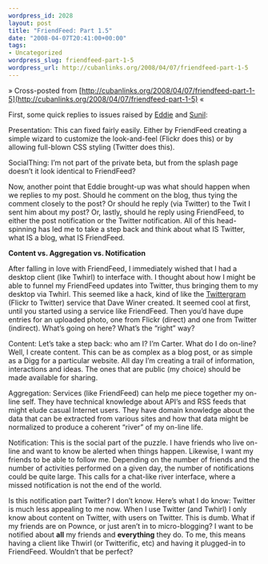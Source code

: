 ```yaml
--- 
wordpress_id: 2028
layout: post
title: "FriendFeed: Part 1.5"
date: "2008-04-07T20:41:00+00:00"
tags: 
- Uncategorized
wordpress_slug: friendfeed-part-1-5
wordpress_url: http://cubanlinks.org/2008/04/07/friendfeed-part-1-5
---
```

&raquo; Cross-posted from [http://cubanlinks.org/2008/04/07/friendfeed-part-1-5](http://cubanlinks.org/2008/04/07/friendfeed-part-1-5) &laquo;

<p>First, some quick replies to issues raised by <a href="http://cubanlinks.org/articles/2008/4/4/friendfeed-part-1#comment-2025">Eddie</a> and <a href="http://cubanlinks.org/articles/2008/4/4/friendfeed-part-1#comment-2026">Sunil</a>:</p>


<p>Presentation: This can fixed fairly easily.  Either by FriendFeed creating a simple wizard to customize the look-and-feel (Flickr does this) or by allowing full-blown <span class="caps">CSS</span> styling (Twitter does this).</p>


<p>SocialThing: I&#8217;m not part of the private beta, but from the splash page doesn&#8217;t it look identical to FriendFeed?</p>


<p>Now, another point that Eddie brought-up was what should happen when we replies to my post.  Should he comment on the blog, thus tying the comment closely to the post?  Or should he reply (via Twitter) to the Twit I sent him about my post?  Or, lastly, should he reply using FriendFeed, to either the post notification or the Twitter notification.  All of this head-spinning has led me to take a step back and think about what IS Twitter, what IS a blog, what IS FriendFeed.</p>


<p><strong>Content vs. Aggregation vs. Notification</strong></p>


<p>After falling in love with FriendFeed, I immediately wished that I had a desktop client (like Twhirl) to interface with.  I thought about how I might be able to funnel my FriendFeed updates into Twitter, thus bringing them to my desktop via Twhirl.  This seemed like a hack, kind of like the <a href="http://www.twittergram.com/flickrtotwitter/">Twittergram</a> (Flickr to Twitter) service that Dave Winer created.  It seemed cool at first, until you started using a service like FriendFeed.  Then you&#8217;d have dupe entries for an uploaded photo, one from Flickr (direct) and one from Twitter (indirect).  What&#8217;s going on here?  What&#8217;s the &#8220;right&#8221; way?</p>


<p>Content:  Let&#8217;s take a step back: who am I? I&#8217;m Carter.  What do I do on-line?  Well, I create content.  This can be as complex as a blog post, or as simple as a Digg for a particular website.  All day I&#8217;m creating a trail of information, interactions and ideas.  The ones that are public (my choice) should be made available for sharing.</p>


<p>Aggregation:  Services (like FriendFeed) can help me piece together my on-line self.  They have technical knowledge about <span class="caps">API</span>&#8217;s and <span class="caps">RSS</span> feeds that might elude casual Internet users.  They have domain knowledge about the data that can be extracted from various sites and how that data might be normalized to produce a coherent &#8220;river&#8221; of my on-line life.</p>


<p>Notification:  This is the social part of the puzzle.  I have friends who live on-line and want to know be alerted when things happen.  Likewise, I want my friends to be able to follow me.  Depending on the number of friends and the number of activities performed on a given day, the number of notifications could be quite large.  This calls for a chat-like river interface, where a missed notification is not the end of the world.</p>


<p>Is this notification part Twitter?  I don&#8217;t know.  Here&#8217;s what I do know: Twitter is much less appealing to me now.  When I use Twitter (and Twhirl) I only know about content on Twitter, with users on Twitter.  This is dumb.  What if my friends are on Pownce, or just aren&#8217;t in to micro-blogging?  I want to be notified about <strong>all</strong> my friends and <strong>everything</strong> they do.  To me, this means having a client like Thwirl (or Twitterific, etc) and having it plugged-in to FriendFeed.  Wouldn&#8217;t that be perfect?</p>
